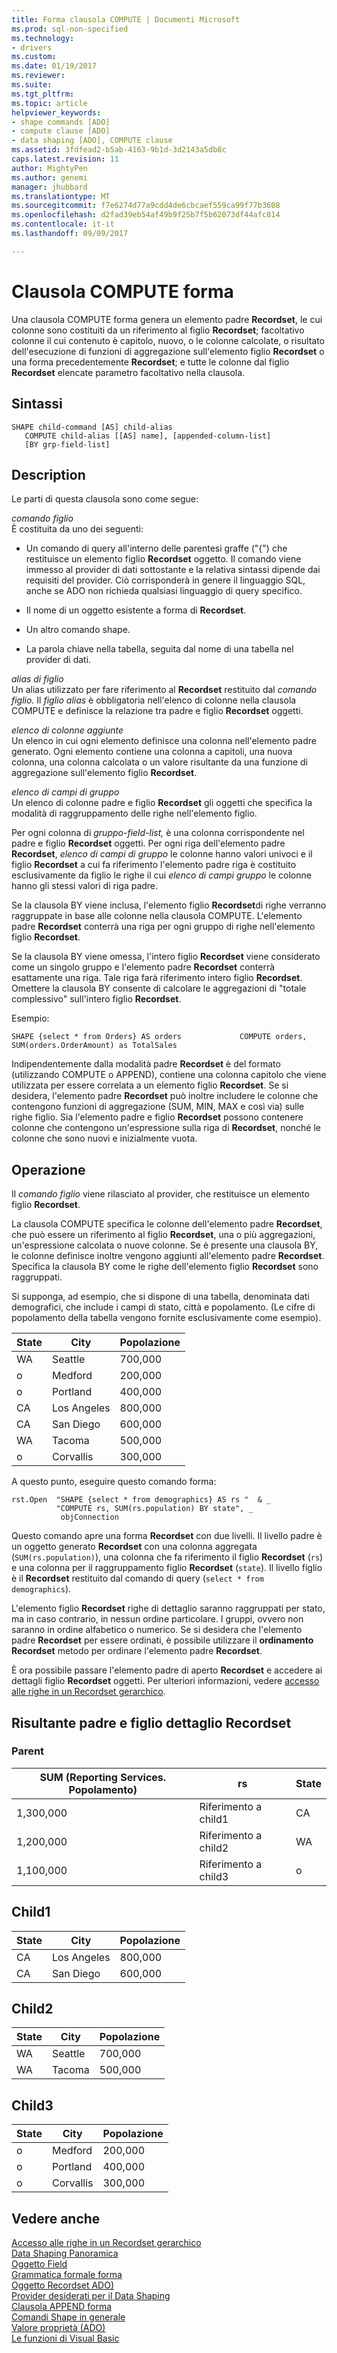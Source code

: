 ```yaml
---
title: Forma clausola COMPUTE | Documenti Microsoft
ms.prod: sql-non-specified
ms.technology:
- drivers
ms.custom: 
ms.date: 01/19/2017
ms.reviewer: 
ms.suite: 
ms.tgt_pltfrm: 
ms.topic: article
helpviewer_keywords:
- shape commands [ADO]
- compute clause [ADO]
- data shaping [ADO], COMPUTE clause
ms.assetid: 3fdfead2-b5ab-4163-9b1d-3d2143a5db8c
caps.latest.revision: 11
author: MightyPen
ms.author: genemi
manager: jhubbard
ms.translationtype: MT
ms.sourcegitcommit: f7e6274d77a9cdd4de6cbcaef559ca99f77b3608
ms.openlocfilehash: d2fad39eb54af49b9f25b7f5b62073df44afc814
ms.contentlocale: it-it
ms.lasthandoff: 09/09/2017

---
```

# <a name="shape-compute-clause"></a>Clausola COMPUTE forma
Una clausola COMPUTE forma genera un elemento padre **Recordset**, le cui colonne sono costituiti da un riferimento al figlio **Recordset**; facoltativo colonne il cui contenuto è capitolo, nuovo, o le colonne calcolate, o risultato dell'esecuzione di funzioni di aggregazione sull'elemento figlio **Recordset** o una forma precedentemente **Recordset**; e tutte le colonne dal figlio **Recordset** elencate parametro facoltativo nella clausola.  
  
## <a name="syntax"></a>Sintassi  
  
```  
SHAPE child-command [AS] child-alias  
   COMPUTE child-alias [[AS] name], [appended-column-list]  
   [BY grp-field-list]  
```  
  
## <a name="description"></a>Description  
 Le parti di questa clausola sono come segue:  
  
 *comando figlio*  
 È costituita da uno dei seguenti:  
  
-   Un comando di query all'interno delle parentesi graffe ("{") che restituisce un elemento figlio **Recordset** oggetto. Il comando viene immesso al provider di dati sottostante e la relativa sintassi dipende dai requisiti del provider. Ciò corrisponderà in genere il linguaggio SQL, anche se ADO non richieda qualsiasi linguaggio di query specifico.  
  
-   Il nome di un oggetto esistente a forma di **Recordset**.  
  
-   Un altro comando shape.  
  
-   La parola chiave nella tabella, seguita dal nome di una tabella nel provider di dati.  
  
 *alias di figlio*  
 Un alias utilizzato per fare riferimento al **Recordset** restituito dal *comando figlio.* Il *figlio alias* è obbligatoria nell'elenco di colonne nella clausola COMPUTE e definisce la relazione tra padre e figlio **Recordset** oggetti.  
  
 *elenco di colonne aggiunte*  
 Un elenco in cui ogni elemento definisce una colonna nell'elemento padre generato. Ogni elemento contiene una colonna a capitoli, una nuova colonna, una colonna calcolata o un valore risultante da una funzione di aggregazione sull'elemento figlio **Recordset**.  
  
 *elenco di campi di gruppo*  
 Un elenco di colonne padre e figlio **Recordset** gli oggetti che specifica la modalità di raggruppamento delle righe nell'elemento figlio.  
  
 Per ogni colonna di *gruppo-field-list,* è una colonna corrispondente nel padre e figlio **Recordset** oggetti. Per ogni riga dell'elemento padre **Recordset**, *elenco di campi di gruppo* le colonne hanno valori univoci e il figlio **Recordset** a cui fa riferimento l'elemento padre riga è costituito esclusivamente da figlio le righe il cui *elenco di campi gruppo* le colonne hanno gli stessi valori di riga padre.  
  
 Se la clausola BY viene inclusa, l'elemento figlio **Recordset**di righe verranno raggruppate in base alle colonne nella clausola COMPUTE. L'elemento padre **Recordset** conterrà una riga per ogni gruppo di righe nell'elemento figlio **Recordset**.  
  
 Se la clausola BY viene omessa, l'intero figlio **Recordset** viene considerato come un singolo gruppo e l'elemento padre **Recordset** conterrà esattamente una riga. Tale riga farà riferimento intero figlio **Recordset**. Omettere la clausola BY consente di calcolare le aggregazioni di "totale complessivo" sull'intero figlio **Recordset**.  
  
 Esempio:  
  
```  
SHAPE {select * from Orders} AS orders             COMPUTE orders, SUM(orders.OrderAmount) as TotalSales         
```  
  
 Indipendentemente dalla modalità padre **Recordset** è del formato (utilizzando COMPUTE o APPEND), contiene una colonna capitolo che viene utilizzata per essere correlata a un elemento figlio **Recordset**. Se si desidera, l'elemento padre **Recordset** può inoltre includere le colonne che contengono funzioni di aggregazione (SUM, MIN, MAX e così via) sulle righe figlio. Sia l'elemento padre e figlio **Recordset** possono contenere colonne che contengono un'espressione sulla riga di **Recordset**, nonché le colonne che sono nuovi e inizialmente vuota.  
  
## <a name="operation"></a>Operazione  
 Il *comando figlio* viene rilasciato al provider, che restituisce un elemento figlio **Recordset**.  
  
 La clausola COMPUTE specifica le colonne dell'elemento padre **Recordset**, che può essere un riferimento al figlio **Recordset**, una o più aggregazioni, un'espressione calcolata o nuove colonne. Se è presente una clausola BY, le colonne definisce inoltre vengono aggiunti all'elemento padre **Recordset**. Specifica la clausola BY come le righe dell'elemento figlio **Recordset** sono raggruppati.  
  
 Si supponga, ad esempio, che si dispone di una tabella, denominata dati demografici, che include i campi di stato, città e popolamento. (Le cifre di popolamento della tabella vengono fornite esclusivamente come esempio).  
  
|State|City|Popolazione|  
|-----------|----------|----------------|  
|WA|Seattle|700,000|  
|o|Medford|200,000|  
|o|Portland|400,000|  
|CA|Los Angeles|800,000|  
|CA|San Diego|600,000|  
|WA|Tacoma|500,000|  
|o|Corvallis|300,000|  
  
 A questo punto, eseguire questo comando forma:  
  
```  
rst.Open  "SHAPE {select * from demographics} AS rs "  & _  
          "COMPUTE rs, SUM(rs.population) BY state", _  
           objConnection  
```  
  
 Questo comando apre una forma **Recordset** con due livelli. Il livello padre è un oggetto generato **Recordset** con una colonna aggregata (`SUM(rs.population)`), una colonna che fa riferimento il figlio **Recordset** (`rs`) e una colonna per il raggruppamento figlio **Recordset** (`state`). Il livello figlio è il **Recordset** restituito dal comando di query (`select * from demographics`).  
  
 L'elemento figlio **Recordset** righe di dettaglio saranno raggruppati per stato, ma in caso contrario, in nessun ordine particolare. I gruppi, ovvero non saranno in ordine alfabetico o numerico. Se si desidera che l'elemento padre **Recordset** per essere ordinati, è possibile utilizzare il **ordinamento Recordset** metodo per ordinare l'elemento padre **Recordset**.  
  
 È ora possibile passare l'elemento padre di aperto **Recordset** e accedere ai dettagli figlio **Recordset** oggetti. Per ulteriori informazioni, vedere [accesso alle righe in un Recordset gerarchico](../../../ado/guide/data/accessing-rows-in-a-hierarchical-recordset.md).  
  
## <a name="resultant-parent-and-child-detail-recordsets"></a>Risultante padre e figlio dettaglio Recordset  
  
### <a name="parent"></a>Parent  
  
|SUM (Reporting Services. Popolamento)|rs|State|  
|---------------------------|--------|-----------|  
|1,300,000|Riferimento a child1|CA|  
|1,200,000|Riferimento a child2|WA|  
|1,100,000|Riferimento a child3|o|  
  
## <a name="child1"></a>Child1  
  
|State|City|Popolazione|  
|-----------|----------|----------------|  
|CA|Los Angeles|800,000|  
|CA|San Diego|600,000|  
  
## <a name="child2"></a>Child2  
  
|State|City|Popolazione|  
|-----------|----------|----------------|  
|WA|Seattle|700,000|  
|WA|Tacoma|500,000|  
  
## <a name="child3"></a>Child3  
  
|State|City|Popolazione|  
|-----------|----------|----------------|  
|o|Medford|200,000|  
|o|Portland|400,000|  
|o|Corvallis|300,000|  
  
## <a name="see-also"></a>Vedere anche  
 [Accesso alle righe in un Recordset gerarchico](../../../ado/guide/data/accessing-rows-in-a-hierarchical-recordset.md)   
 [Data Shaping Panoramica](../../../ado/guide/data/data-shaping-overview.md)   
 [Oggetto Field](../../../ado/reference/ado-api/field-object.md)   
 [Grammatica formale forma](../../../ado/guide/data/formal-shape-grammar.md)   
 [Oggetto Recordset ADO)](../../../ado/reference/ado-api/recordset-object-ado.md)   
 [Provider desiderati per il Data Shaping](../../../ado/guide/data/required-providers-for-data-shaping.md)   
 [Clausola APPEND forma](../../../ado/guide/data/shape-append-clause.md)   
 [Comandi Shape in generale](../../../ado/guide/data/shape-commands-in-general.md)   
 [Valore proprietà (ADO)](../../../ado/reference/ado-api/value-property-ado.md)   
 [Le funzioni di Visual Basic](../../../ado/guide/data/visual-basic-for-applications-functions.md)
